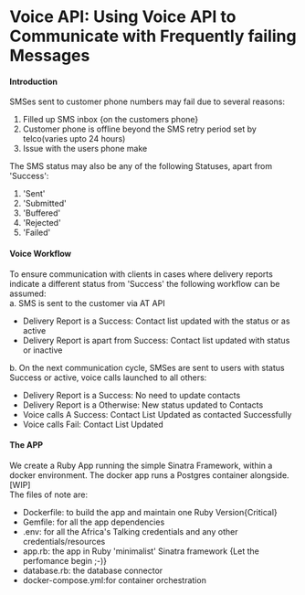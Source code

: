 # Voice API: Using Voice API to Communicate with Frequently failing Messages
#### Introduction 
SMSes sent to customer phone numbers may fail due to several reasons:
1. Filled up SMS inbox {on the customers phone}
2. Customer phone is offline beyond the SMS retry period set by telco(varies upto 24 hours)
3. Issue with the users phone make

The SMS status may also be any of the following Statuses, apart from 'Success':
1. 'Sent'
2. 'Submitted'
3. 'Buffered'
4. 'Rejected'
5. 'Failed'

#### Voice Workflow
To ensure communication with clients in cases where delivery reports indicate a different status from 'Success' the following workflow can be assumed:<br>
a. SMS is sent to the customer via AT API
- Delivery Report is a Success: Contact list updated with the status or as active
- Delivery Report is apart from Success: Contact list updated with status or inactive

b. On the next communication cycle, SMSes are sent to users with status Success or active, voice calls launched to all others:
- Delivery Report is a Success: No need to update contacts
- Delivery Report is a Otherwise: New status updated to Contacts
- Voice calls A Success: Contact List Updated as contacted Successfully
- Voice calls Fail: Contact List Updated

#### The APP
We create a Ruby App running the simple Sinatra Framework, within a docker environment. The docker app runs a Postgres container alongside.[WIP]<br>
The files of note are:
- Dockerfile: to build the app and maintain one Ruby Version{Critical}
- Gemfile: for all the app dependencies
- .env: for all the Africa's Talking credentials and any other credentials/resources
- app.rb: the app in Ruby 'minimalist' Sinatra framework {Let the perfomance begin ;-)}
- database.rb: the database connector
- docker-compose.yml:for container orchestration
